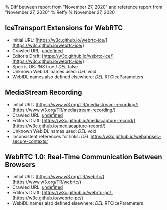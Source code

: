 % Diff between report from "November 27, 2020" and reference report from "November 27, 2020"
% Reffy
% November 27, 2020

## IceTransport Extensions for WebRTC

- Initial URL: [https://w3c.github.io/webrtc-ice/](https://w3c.github.io/webrtc-ice/)
- Crawled URL: [undefined](undefined)
- Editor's Draft: [https://w3c.github.io/webrtc-ice/](https://w3c.github.io/webrtc-ice/)
- Spec is OK: *INS* true / *DEL* false
- Unknown WebIDL names used: *DEL* void
- WebIDL names also defined elsewhere: *DEL* RTCIceParameters


## MediaStream Recording

- Initial URL: [https://www.w3.org/TR/mediastream-recording/](https://www.w3.org/TR/mediastream-recording/)
- Crawled URL: [undefined](undefined)
- Editor's Draft: [https://w3c.github.io/mediacapture-record/](https://w3c.github.io/mediacapture-record/)
- Unknown WebIDL names used: *DEL* void
- Inconsistent references for links: *DEL* https://w3c.github.io/webappsec-secure-contexts/


## WebRTC 1.0: Real-Time Communication Between Browsers

- Initial URL: [https://www.w3.org/TR/webrtc/](https://www.w3.org/TR/webrtc/)
- Crawled URL: [undefined](undefined)
- Editor's Draft: [https://w3c.github.io/webrtc-pc/](https://w3c.github.io/webrtc-pc/)
- WebIDL names also defined elsewhere: *DEL* RTCIceParameters



